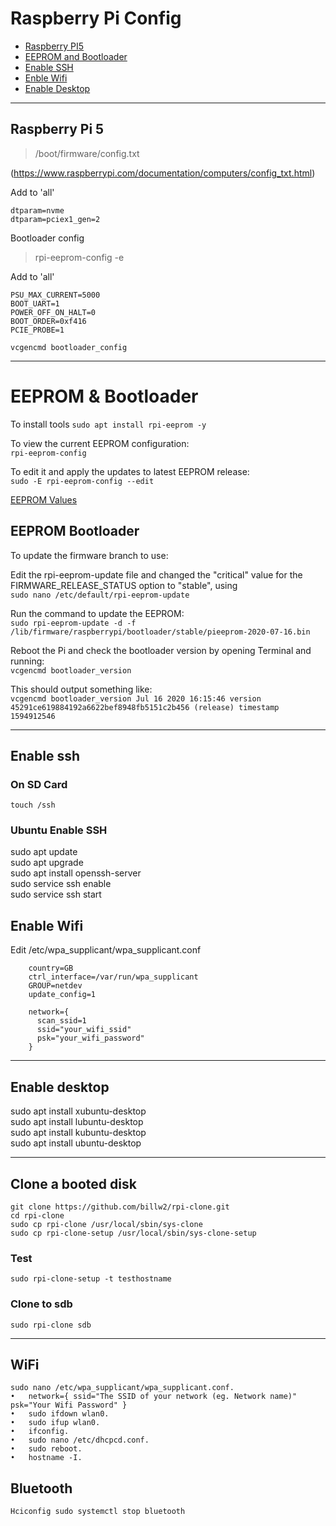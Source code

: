 # Raspberry Pi Config

- [Raspberry PI5](#raspberry-pi-5)
- [EEPROM and Bootloader](#eeprom--bootloader)
- [Enable SSH](#enable-ssh)
- [Enble Wifi](#enable-wifi)
- [Enable Desktop](#enable-desktop)


---

## Raspberry Pi 5

> /boot/firmware/config.txt

(https://www.raspberrypi.com/documentation/computers/config_txt.html)

Add to 'all'
```
dtparam=nvme
dtparam=pciex1_gen=2
```
Bootloader config

> rpi-eeprom-config -e

Add to 'all'

```
PSU_MAX_CURRENT=5000
BOOT_UART=1
POWER_OFF_ON_HALT=0
BOOT_ORDER=0xf416
PCIE_PROBE=1
````

`vcgencmd bootloader_config`

---

#  EEPROM & Bootloader

To install tools
`sudo apt install rpi-eeprom -y`  

To view the current EEPROM configuration:  
`rpi-eeprom-config`  

To edit it and apply the updates to latest EEPROM release:  
`sudo -E rpi-eeprom-config --edit`

[EEPROM Values](https://gitee.com/jikexianfeng/documentation/blob/master/hardware/raspberrypi/bcm2711_bootloader_config.md)

##  EEPROM Bootloader

To update the firmware branch to use:

Edit the rpi-eeprom-update file and changed the "critical" value for the FIRMWARE_RELEASE_STATUS option to "stable", using  
`sudo nano /etc/default/rpi-eeprom-update`

Run the command to update the EEPROM:  
`sudo rpi-eeprom-update -d -f /lib/firmware/raspberrypi/bootloader/stable/pieeprom-2020-07-16.bin`

Reboot the Pi and check the bootloader version by opening Terminal and running:   
`vcgencmd bootloader_version`

This should output something like:  
`vcgencmd bootloader_version Jul 16 2020 16:15:46 version 45291ce619884192a6622bef8948fb5151c2b456 (release) timestamp 1594912546`

---
  
## Enable ssh 

### On SD Card 

`touch /ssh`

### Ubuntu Enable SSH 
sudo apt update   
sudo apt upgrade   
sudo apt install openssh-server   
sudo service ssh enable   
sudo service ssh start   


## Enable Wifi

Edit /etc/wpa_supplicant/wpa_supplicant.conf 

```
  	country=GB 
  	ctrl_interface=/var/run/wpa_supplicant 
  	GROUP=netdev 
  	update_config=1

	network={ 
	  scan_ssid=1 
	  ssid="your_wifi_ssid" 
      psk="your_wifi_password" 
  	} 
````

---

## Enable desktop   
sudo apt install xubuntu-desktop   
sudo apt install lubuntu-desktop   
sudo apt install kubuntu-desktop   
sudo apt install ubuntu-desktop  

---

##  Clone a booted disk

```
git clone https://github.com/billw2/rpi-clone.git  
cd rpi-clone  
sudo cp rpi-clone /usr/local/sbin/sys-clone   
sudo cp rpi-clone-setup /usr/local/sbin/sys-clone-setup  
```

### Test  

`sudo rpi-clone-setup -t testhostname`

### Clone to sdb  

`sudo rpi-clone sdb`

---

## WiFi

```
sudo nano /etc/wpa_supplicant/wpa_supplicant.conf.
•	network={ ssid="The SSID of your network (eg. Network name)" psk="Your Wifi Password" }
•	sudo ifdown wlan0.
•	sudo ifup wlan0.
•	ifconfig.
•	sudo nano /etc/dhcpcd.conf.
•	sudo reboot.
•	hostname -I.
```

## Bluetooth

`Hciconfig sudo systemctl stop bluetooth`



